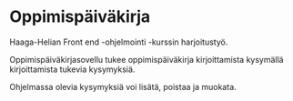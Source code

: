 # Oppimispäiväkirja

Haaga-Helian Front end -ohjelmointi -kurssin harjoitustyö.

Oppimispäiväkirjasovellu tukee oppimispäiväkirja kirjoittamista kysymällä kirjoittamista tukevia kysymyksiä.

Ohjelmassa olevia kysymyksiä voi lisätä, poistaa ja muokata.
